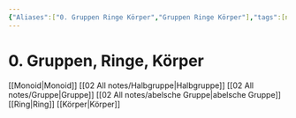 ```yaml
---
{"Aliases":["0. Gruppen Ringe Körper","Gruppen Ringe Körper"],"tags":[null],"dg-publish":true,"permalink":"/02-all-notes/algebraische-strukturen/","dgHomeLink":true,"dgPassFrontmatter":true}
---
```


# 0. Gruppen, Ringe, Körper
[[Monoid|Monoid]]
[[02 All notes/Halbgruppe|Halbgruppe]]
[[02 All notes/Gruppe|Gruppe]]
[[02 All notes/abelsche Gruppe|abelsche Gruppe]]
[[Ring|Ring]]
[[Körper|Körper]]